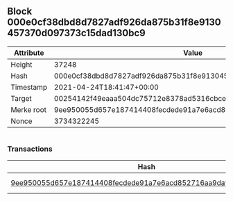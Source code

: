 ## Block 000e0cf38dbd8d7827adf926da875b31f8e9130457370d097373c15dad130bc9

Attribute | Value
--- | ---
Height | 37248
Hash | 000e0cf38dbd8d7827adf926da875b31f8e9130457370d097373c15dad130bc9
Timestamp | 2021-04-24T18:41:47+00:00
Target | 00254142f49eaaa504dc75712e8378ad5316cbcead634704b3734b6271167cc4
Merke root | 9ee950055d657e187414408fecdede91a7e6acd852716aa9dafd43c8f3e122b0
Nonce | 3734322245

```

```

### Transactions

Hash | Amount
--- | ---
[9ee950055d657e187414408fecdede91a7e6acd852716aa9dafd43c8f3e122b0](9ee950055d657e187414408fecdede91a7e6acd852716aa9dafd43c8f3e122b0.md) | 10.00000000 SKEPTI 
